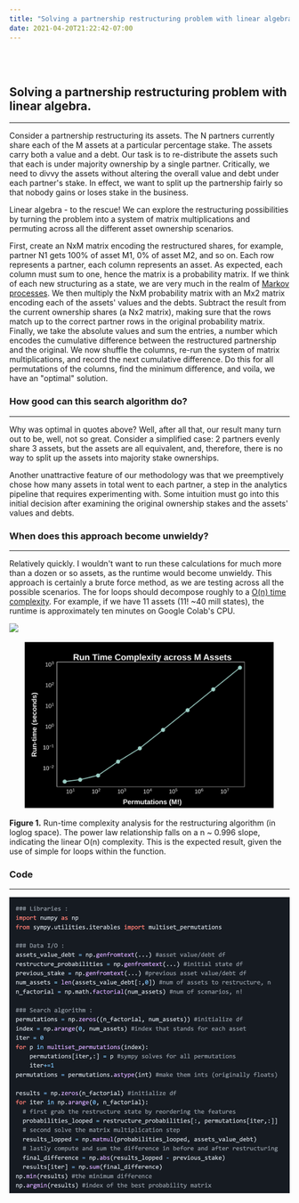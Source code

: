 ```yaml
---
title: "Solving a partnership restructuring problem with linear algebra."
date: 2021-04-20T21:22:42-07:00
---
```


<br><br>

## Solving a partnership restructuring problem with linear algebra.

---

Consider a partnership restructuring its assets. The N partners currently share each of the M assets at a particular percentage stake. The assets carry both a value and a debt. Our task is to re-distribute the assets such that each is under majority ownership by a single partner. Critically, we need to divvy the assets without altering the overall value and debt under each partner's stake. In effect, we want to split up the partnership fairly so that nobody gains or loses stake in the business.

Linear algebra - to the rescue!  We can explore the restructuring possibilities by turning the problem into a system of matrix multiplications and permuting across all the different asset ownership scenarios.

First, create an NxM matrix encoding the restructured shares, for example, partner N1 gets 100% of asset M1, 0% of asset M2, and so on. Each row represents a partner, each column represents an asset. As expected, each column must sum to one, hence the matrix is a probability matrix. If we think of each new structuring as a state, we are very much in the realm of [Markov processes](https://en.wikipedia.org/wiki/Markov_decision_process). We then multiply the NxM probability matrix with an Mx2 matrix encoding each of the assets' values and the debts. Subtract the result from the current ownership shares (a Nx2 matrix), making sure that the rows match up to the correct partner rows in the original probability matrix. Finally, we take the absolute values and sum the entries, a number which encodes the cumulative difference between the restructured partnership and the original. We now shuffle the columns, re-run the system of matrix multiplications, and record the next cumulative difference. Do this for all permutations of the columns, find the minimum difference, and voila, we have an "optimal" solution.

### How good can this search algorithm do?

---

Why was optimal in quotes above? Well, after all that, our result many turn out to be, well, not so great. Consider a simplified case: 2 partners evenly share 3 assets, but the assets are all equivalent, and, therefore, there is no way to split up the assets into majority stake ownerships.

Another unattractive feature of our methodology was that we preemptively chose how many assets in total went to each partner, a step in the analytics pipeline that requires experimenting with. Some intuition must go into this initial decision after examining the original ownership stakes and the assets' values and debts.

### When does this approach become unwieldy?

---

Relatively quickly. I wouldn't want to run these calculations for much more than a dozen or so assets, as the runtime would become unwieldy. This approach is certainly a brute force method, as we are testing across all the possible scenarios. The for loops should decompose roughly to a [O(n) time complexity](). For example, if we have 11 assets (11! ~40 mill states), the runtime is approximately ten minutes on Google Colab's CPU.

<img src="https://render.githubusercontent.com/render/math?math=\runtime \propto n">

<p align="center"> <img src="/assets-runtime.png"/ width = "450" height = "300"> </p>

**Figure 1.** Run-time complexity analysis for the restructuring algorithm (in loglog space). The power law relationship falls on a n ~ 0.996 slope, indicating the linear O(n) complexity. This is the expected result, given the use of simple for loops within the function.

### Code

---

<p align="center"> <img src="/assets-code.png"/ width = "550"> </p>
